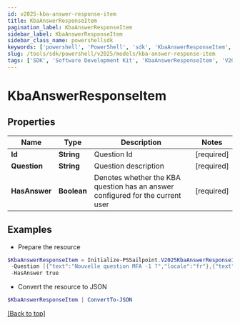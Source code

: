 ```yaml
---
id: v2025-kba-answer-response-item
title: KbaAnswerResponseItem
pagination_label: KbaAnswerResponseItem
sidebar_label: KbaAnswerResponseItem
sidebar_class_name: powershellsdk
keywords: ['powershell', 'PowerShell', 'sdk', 'KbaAnswerResponseItem', 'V2025KbaAnswerResponseItem'] 
slug: /tools/sdk/powershell/v2025/models/kba-answer-response-item
tags: ['SDK', 'Software Development Kit', 'KbaAnswerResponseItem', 'V2025KbaAnswerResponseItem']
---
```



# KbaAnswerResponseItem

## Properties

Name | Type | Description | Notes
------------ | ------------- | ------------- | -------------
**Id** | **String** | Question Id | [required]
**Question** | **String** | Question description | [required]
**HasAnswer** | **Boolean** | Denotes whether the KBA question has an answer configured for the current user | [required]

## Examples

- Prepare the resource
```powershell
$KbaAnswerResponseItem = Initialize-PSSailpoint.V2025KbaAnswerResponseItem  -Id c54fee53-2d63-4fc5-9259-3e93b9994135 `
 -Question [{"text":"Nouvelle question MFA -1 ?","locale":"fr"},{"text":"MFA new question -1 ?","locale":""}] `
 -HasAnswer true
```

- Convert the resource to JSON
```powershell
$KbaAnswerResponseItem | ConvertTo-JSON
```


[[Back to top]](#) 

